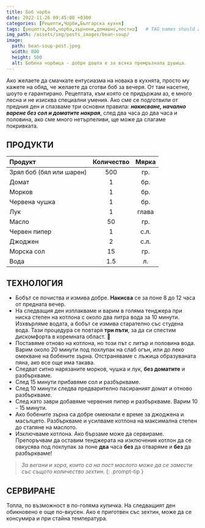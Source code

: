```yaml
---
title: Боб чорба
date: 2022-11-26 09:45:00 +0300
categories: [Рецепти,Чорби,Българска кухня]
tags: [рецепта,боб,чорба,зърнени,домашно,постно]   # TAG names should always be lowercase
img_path: /assets/img/posts_images/bean-soup/
image:
  path: bean-soup-post.jpeg
  width: 800
  height: 500
  alt: Бобена чорбица - добре дошла е за всяка премръзнала душица.
---
```


Ако желаете да смачкате ентусиазма на новака в кухнята, просто му кажете на обяд, че желаете да сготви боб за вечеря. От там насетне, шоуто е гарантирано. Рецептата, към която се придържам аз, е много лесна и не изисква специални умения. Ако сме се подготвили от предния ден и спазваме три основни правила: ***накисване, начално варене без сол и доматите накрая***, след два часа до два часа и половина, ако сме много нетърпеливи, ще може да слагаме покривката.

## **ПРОДУКТИ**

| Продукт                    |Количество  |Мярка   |
|:---------------------------|:----------:|:------:|
|Зрял боб (бял или шарен)    |500         |гр.     |
|Домат                       |1           |бр.     |
|Морков                      |1           |бр.     |
|Червена чушка               |1           |бр.     |
|Лук                         |1           |глава   |
|Масло                       |50          |гр.     |
|Червен пипер                |1           |с.л.    |
|Джоджен                     |2           |с.л.    |
|Морска сол                  |15          |гр.     |
|Вода                        |1.5         |л.      |

## **ТЕХНОЛОГИЯ**

- Бобът се почиства и измива добре. **Накисва** се за поне 8 до 12 часа от предната вечер.
- На следващия ден изплакваме и варим в голяма тенджера при ниска степен на котлона с около два литра вода за 10 минути. Изхвърляме водата, а бобът се измива старателно със студена вода. Тази процедура се повтаря **три пъти**, за да си спестим дискомфорта в коремната област. 💨
- Поставяме отново на котлона, но този път с литър и половина вода. Варим около 20 минути под похлупак на слаб огън, или до леко омекване на бобените зърна. Отстраняваме с лъжица образуваната пяна, ако все още има такава.
- Следват ситно нарязаните морков, чушка и лук, **без доматите** и разбъркваме.
- След 15 минути прибавяме сол и разбъркваме.
- След 10 минути следва предварително пасираният домат и отново разбъркваме.
- След като заври добавяме червения пипер и разбъркваме. Варим 10 - 15 минути.
- Ако бобените зърна са добре омекнали е време за джоджена и масълцето. Разбъркваме и усилваме котлона на максимална степен до стапяне на маслото.
- Изключваме котлона. Ако бързаме може да сервираме. Препоръчвам да оставим тенджерата на изключения котлон да се овкусява под похлупак за поне **два** часа **без** да отваряме и **без** да разбъркваме!

> *За вегани и хора, които са на пост маслото може да се замести със същото количество зехтин.*
{: .prompt-tip }

## **СЕРВИРАНЕ**

Топла, по възможност в по-голяма купичка. На следващият ден обикновено е още по-вкусен. Ако е приготвен със зехтин, може да се консумира и при стайна температура.
